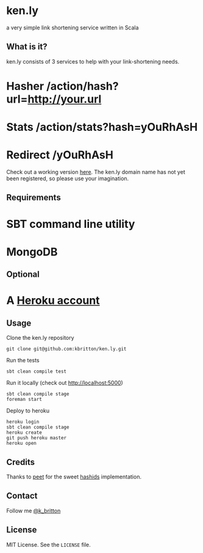ken.ly
======

a very simple link shortening service written in Scala

## What is it?

ken.ly consists of 3 services to help with your link-shortening needs.

# Hasher 	/action/hash?url=http://your.url
# Stats 	/action/stats?hash=yOuRhAsH
# Redirect	/yOuRhAsH

Check out a working version [here](http://powerful-brook-3153.herokuapp.com/actions/hash?url=https://github.com/kbritton/ken.ly).  The ken.ly domain name has not
yet been registered, so please use your imagination.

## Requirements

# SBT command line utility
# MongoDB

## Optional

# A [Heroku account](https://api.heroku.com/signup/devcenter)

## Usage

Clone the ken.ly repository
```
git clone git@github.com:kbritton/ken.ly.git
```

Run the tests
```
sbt clean compile test
```

Run it locally (check out [http://localhost:5000](http://localhost:5000))
```
sbt clean compile stage
foreman start
```

Deploy to heroku
```
heroku login
sbt clean compile stage
heroku create
git push heroku master
heroku open
```

## Credits

Thanks to [peet](https://github.com/peet) for the sweet [hashids](https://github.com/peet/hashids.java) implementation.

## Contact

Follow me [@k_britton](http://twitter.com/k_britton)

## License

MIT License. See the `LICENSE` file.